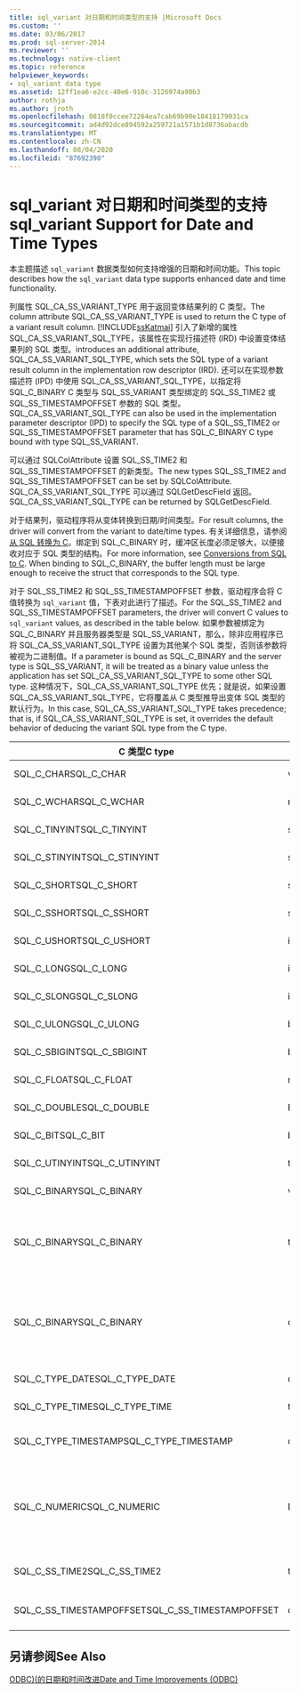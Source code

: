 ```yaml
---
title: sql_variant 对日期和时间类型的支持 |Microsoft Docs
ms.custom: ''
ms.date: 03/06/2017
ms.prod: sql-server-2014
ms.reviewer: ''
ms.technology: native-client
ms.topic: reference
helpviewer_keywords:
- sql_variant data type
ms.assetid: 12ff1ea6-e2cc-40e6-910c-3126974a90b3
author: rothja
ms.author: jroth
ms.openlocfilehash: 0818f0ccee72264ea7cab69b90e18418179031ca
ms.sourcegitcommit: ad4d92dce894592a259721a1571b1d8736abacdb
ms.translationtype: MT
ms.contentlocale: zh-CN
ms.lasthandoff: 08/04/2020
ms.locfileid: "87692390"
---
```

# <a name="sql_variant-support-for-date-and-time-types"></a><span data-ttu-id="e1c54-102">sql_variant 对日期和时间类型的支持</span><span class="sxs-lookup"><span data-stu-id="e1c54-102">sql_variant Support for Date and Time Types</span></span>
  <span data-ttu-id="e1c54-103">本主题描述 `sql_variant` 数据类型如何支持增强的日期和时间功能。</span><span class="sxs-lookup"><span data-stu-id="e1c54-103">This topic describes how the `sql_variant` data type supports enhanced date and time functionality.</span></span>  
  
 <span data-ttu-id="e1c54-104">列属性 SQL_CA_SS_VARIANT_TYPE 用于返回变体结果列的 C 类型。</span><span class="sxs-lookup"><span data-stu-id="e1c54-104">The column attribute SQL_CA_SS_VARIANT_TYPE is used to return the C type of a variant result column.</span></span> [!INCLUDE[ssKatmai](../../includes/sskatmai-md.md)] <span data-ttu-id="e1c54-105">引入了新增的属性 SQL_CA_SS_VARIANT_SQL_TYPE，该属性在实现行描述符 (IRD) 中设置变体结果列的 SQL 类型。</span><span class="sxs-lookup"><span data-stu-id="e1c54-105">introduces an additional attribute, SQL_CA_SS_VARIANT_SQL_TYPE, which sets the SQL type of a variant result column in the implementation row descriptor (IRD).</span></span> <span data-ttu-id="e1c54-106">还可以在实现参数描述符 (IPD) 中使用 SQL_CA_SS_VARIANT_SQL_TYPE，以指定将 SQL_C_BINARY C 类型与 SQL_SS_VARIANT 类型绑定的 SQL_SS_TIME2 或 SQL_SS_TIMESTAMPOFFSET 参数的 SQL 类型。</span><span class="sxs-lookup"><span data-stu-id="e1c54-106">SQL_CA_SS_VARIANT_SQL_TYPE can also be used in the implementation parameter descriptor (IPD) to specify the SQL type of a SQL_SS_TIME2 or SQL_SS_TIMESTAMPOFFSET parameter that has SQL_C_BINARY C type bound with type SQL_SS_VARIANT.</span></span>  
  
 <span data-ttu-id="e1c54-107">可以通过 SQLColAttribute 设置 SQL_SS_TIME2 和 SQL_SS_TIMESTAMPOFFSET 的新类型。</span><span class="sxs-lookup"><span data-stu-id="e1c54-107">The new types SQL_SS_TIME2 and SQL_SS_TIMESTAMPOFFSET can be set by SQLColAttribute.</span></span> <span data-ttu-id="e1c54-108">SQL_CA_SS_VARIANT_SQL_TYPE 可以通过 SQLGetDescField 返回。</span><span class="sxs-lookup"><span data-stu-id="e1c54-108">SQL_CA_SS_VARIANT_SQL_TYPE can be returned by SQLGetDescField.</span></span>  
  
 <span data-ttu-id="e1c54-109">对于结果列，驱动程序将从变体转换到日期/时间类型。</span><span class="sxs-lookup"><span data-stu-id="e1c54-109">For result columns, the driver will convert from the variant to date/time types.</span></span> <span data-ttu-id="e1c54-110">有关详细信息，请参阅[从 SQL 转换为 C](datetime-data-type-conversions-from-sql-to-c.md)。绑定到 SQL_C_BINARY 时，缓冲区长度必须足够大，以便接收对应于 SQL 类型的结构。</span><span class="sxs-lookup"><span data-stu-id="e1c54-110">For more information, see [Conversions from SQL to C](datetime-data-type-conversions-from-sql-to-c.md). When binding to SQL_C_BINARY, the buffer length must be large enough to receive the struct that corresponds to the SQL type.</span></span>  
  
 <span data-ttu-id="e1c54-111">对于 SQL_SS_TIME2 和 SQL_SS_TIMESTAMPOFFSET 参数，驱动程序会将 C 值转换为 `sql_variant` 值，下表对此进行了描述。</span><span class="sxs-lookup"><span data-stu-id="e1c54-111">For the SQL_SS_TIME2 and SQL_SS_TIMESTAMPOFFSET parameters, the driver will convert C values to `sql_variant` values, as described in the table below.</span></span> <span data-ttu-id="e1c54-112">如果参数被绑定为 SQL_C_BINARY 并且服务器类型是 SQL_SS_VARIANT，那么，除非应用程序已将 SQL_CA_SS_VARIANT_SQL_TYPE 设置为其他某个 SQL 类型，否则该参数将被视为二进制值。</span><span class="sxs-lookup"><span data-stu-id="e1c54-112">If a parameter is bound as SQL_C_BINARY and the server type is SQL_SS_VARIANT, it will be treated as a binary value unless the application has set SQL_CA_SS_VARIANT_SQL_TYPE to some other SQL type.</span></span> <span data-ttu-id="e1c54-113">这种情况下，SQL_CA_SS_VARIANT_SQL_TYPE 优先；就是说，如果设置 SQL_CA_SS_VARIANT_SQL_TYPE，它将覆盖从 C 类型推导出变体 SQL 类型的默认行为。</span><span class="sxs-lookup"><span data-stu-id="e1c54-113">In this case, SQL_CA_SS_VARIANT_SQL_TYPE takes precedence; that is, if SQL_CA_SS_VARIANT_SQL_TYPE is set, it overrides the default behavior of deducing the variant SQL type from the C type.</span></span>  
  
|<span data-ttu-id="e1c54-114">C 类型</span><span class="sxs-lookup"><span data-stu-id="e1c54-114">C type</span></span>|<span data-ttu-id="e1c54-115">服务器类型</span><span class="sxs-lookup"><span data-stu-id="e1c54-115">Server type</span></span>|<span data-ttu-id="e1c54-116">注释</span><span class="sxs-lookup"><span data-stu-id="e1c54-116">Comments</span></span>|  
|------------|-----------------|--------------|  
|<span data-ttu-id="e1c54-117">SQL_C_CHAR</span><span class="sxs-lookup"><span data-stu-id="e1c54-117">SQL_C_CHAR</span></span>|<span data-ttu-id="e1c54-118">varchar</span><span class="sxs-lookup"><span data-stu-id="e1c54-118">varchar</span></span>|<span data-ttu-id="e1c54-119">忽略 SQL_CA_SS_VARIANT_SQL_TYPE。</span><span class="sxs-lookup"><span data-stu-id="e1c54-119">SQL_CA_SS_VARIANT_SQL_TYPE is ignored.</span></span>|  
|<span data-ttu-id="e1c54-120">SQL_C_WCHAR</span><span class="sxs-lookup"><span data-stu-id="e1c54-120">SQL_C_WCHAR</span></span>|<span data-ttu-id="e1c54-121">nvarcar</span><span class="sxs-lookup"><span data-stu-id="e1c54-121">nvarcar</span></span>|<span data-ttu-id="e1c54-122">忽略 SQL_CA_SS_VARIANT_SQL_TYPE。</span><span class="sxs-lookup"><span data-stu-id="e1c54-122">SQL_CA_SS_VARIANT_SQL_TYPE is ignored.</span></span>|  
|<span data-ttu-id="e1c54-123">SQL_C_TINYINT</span><span class="sxs-lookup"><span data-stu-id="e1c54-123">SQL_C_TINYINT</span></span>|<span data-ttu-id="e1c54-124">smallint</span><span class="sxs-lookup"><span data-stu-id="e1c54-124">smallint</span></span>|<span data-ttu-id="e1c54-125">忽略 SQL_CA_SS_VARIANT_SQL_TYPE。</span><span class="sxs-lookup"><span data-stu-id="e1c54-125">SQL_CA_SS_VARIANT_SQL_TYPE is ignored.</span></span>|  
|<span data-ttu-id="e1c54-126">SQL_C_STINYINT</span><span class="sxs-lookup"><span data-stu-id="e1c54-126">SQL_C_STINYINT</span></span>|<span data-ttu-id="e1c54-127">smallint</span><span class="sxs-lookup"><span data-stu-id="e1c54-127">smallint</span></span>|<span data-ttu-id="e1c54-128">忽略 SQL_CA_SS_VARIANT_SQL_TYPE。</span><span class="sxs-lookup"><span data-stu-id="e1c54-128">SQL_CA_SS_VARIANT_SQL_TYPE is ignored.</span></span>|  
|<span data-ttu-id="e1c54-129">SQL_C_SHORT</span><span class="sxs-lookup"><span data-stu-id="e1c54-129">SQL_C_SHORT</span></span>|<span data-ttu-id="e1c54-130">smallint</span><span class="sxs-lookup"><span data-stu-id="e1c54-130">smallint</span></span>|<span data-ttu-id="e1c54-131">忽略 SQL_CA_SS_VARIANT_SQL_TYPE。</span><span class="sxs-lookup"><span data-stu-id="e1c54-131">SQL_CA_SS_VARIANT_SQL_TYPE is ignored.</span></span>|  
|<span data-ttu-id="e1c54-132">SQL_C_SSHORT</span><span class="sxs-lookup"><span data-stu-id="e1c54-132">SQL_C_SSHORT</span></span>|<span data-ttu-id="e1c54-133">smallint</span><span class="sxs-lookup"><span data-stu-id="e1c54-133">smallint</span></span>|<span data-ttu-id="e1c54-134">忽略 SQL_CA_SS_VARIANT_SQL_TYPE。</span><span class="sxs-lookup"><span data-stu-id="e1c54-134">SQL_CA_SS_VARIANT_SQL_TYPE is ignored.</span></span>|  
|<span data-ttu-id="e1c54-135">SQL_C_USHORT</span><span class="sxs-lookup"><span data-stu-id="e1c54-135">SQL_C_USHORT</span></span>|<span data-ttu-id="e1c54-136">int</span><span class="sxs-lookup"><span data-stu-id="e1c54-136">int</span></span>|<span data-ttu-id="e1c54-137">忽略 SQL_CA_SS_VARIANT_SQL_TYPE。</span><span class="sxs-lookup"><span data-stu-id="e1c54-137">SQL_CA_SS_VARIANT_SQL_TYPE is ignored.</span></span>|  
|<span data-ttu-id="e1c54-138">SQL_C_LONG</span><span class="sxs-lookup"><span data-stu-id="e1c54-138">SQL_C_LONG</span></span>|<span data-ttu-id="e1c54-139">int</span><span class="sxs-lookup"><span data-stu-id="e1c54-139">int</span></span>|<span data-ttu-id="e1c54-140">忽略 SQL_CA_SS_VARIANT_SQL_TYPE。</span><span class="sxs-lookup"><span data-stu-id="e1c54-140">SQL_CA_SS_VARIANT_SQL_TYPE is ignored.</span></span>|  
|<span data-ttu-id="e1c54-141">SQL_C_SLONG</span><span class="sxs-lookup"><span data-stu-id="e1c54-141">SQL_C_SLONG</span></span>|<span data-ttu-id="e1c54-142">int</span><span class="sxs-lookup"><span data-stu-id="e1c54-142">int</span></span>|<span data-ttu-id="e1c54-143">忽略 SQL_CA_SS_VARIANT_SQL_TYPE。</span><span class="sxs-lookup"><span data-stu-id="e1c54-143">SQL_CA_SS_VARIANT_SQL_TYPE is ignored.</span></span>|  
|<span data-ttu-id="e1c54-144">SQL_C_ULONG</span><span class="sxs-lookup"><span data-stu-id="e1c54-144">SQL_C_ULONG</span></span>|<span data-ttu-id="e1c54-145">bigint</span><span class="sxs-lookup"><span data-stu-id="e1c54-145">bigint</span></span>|<span data-ttu-id="e1c54-146">忽略 SQL_CA_SS_VARIANT_SQL_TYPE。</span><span class="sxs-lookup"><span data-stu-id="e1c54-146">SQL_CA_SS_VARIANT_SQL_TYPE is ignored.</span></span>|  
|<span data-ttu-id="e1c54-147">SQL_C_SBIGINT</span><span class="sxs-lookup"><span data-stu-id="e1c54-147">SQL_C_SBIGINT</span></span>|<span data-ttu-id="e1c54-148">bigint</span><span class="sxs-lookup"><span data-stu-id="e1c54-148">bigint</span></span>|<span data-ttu-id="e1c54-149">忽略 SQL_CA_SS_VARIANT_SQL_TYPE。</span><span class="sxs-lookup"><span data-stu-id="e1c54-149">SQL_CA_SS_VARIANT_SQL_TYPE is ignored.</span></span>|  
|<span data-ttu-id="e1c54-150">SQL_C_FLOAT</span><span class="sxs-lookup"><span data-stu-id="e1c54-150">SQL_C_FLOAT</span></span>|<span data-ttu-id="e1c54-151">real</span><span class="sxs-lookup"><span data-stu-id="e1c54-151">real</span></span>|<span data-ttu-id="e1c54-152">忽略 SQL_CA_SS_VARIANT_SQL_TYPE。</span><span class="sxs-lookup"><span data-stu-id="e1c54-152">SQL_CA_SS_VARIANT_SQL_TYPE is ignored.</span></span>|  
|<span data-ttu-id="e1c54-153">SQL_C_DOUBLE</span><span class="sxs-lookup"><span data-stu-id="e1c54-153">SQL_C_DOUBLE</span></span>|<span data-ttu-id="e1c54-154">FLOAT</span><span class="sxs-lookup"><span data-stu-id="e1c54-154">float</span></span>|<span data-ttu-id="e1c54-155">忽略 SQL_CA_SS_VARIANT_SQL_TYPE。</span><span class="sxs-lookup"><span data-stu-id="e1c54-155">SQL_CA_SS_VARIANT_SQL_TYPE is ignored.</span></span>|  
|<span data-ttu-id="e1c54-156">SQL_C_BIT</span><span class="sxs-lookup"><span data-stu-id="e1c54-156">SQL_C_BIT</span></span>|<span data-ttu-id="e1c54-157">bit</span><span class="sxs-lookup"><span data-stu-id="e1c54-157">bit</span></span>|<span data-ttu-id="e1c54-158">忽略 SQL_CA_SS_VARIANT_SQL_TYPE。</span><span class="sxs-lookup"><span data-stu-id="e1c54-158">SQL_CA_SS_VARIANT_SQL_TYPE is ignored.</span></span>|  
|<span data-ttu-id="e1c54-159">SQL_C_UTINYINT</span><span class="sxs-lookup"><span data-stu-id="e1c54-159">SQL_C_UTINYINT</span></span>|<span data-ttu-id="e1c54-160">tinyint</span><span class="sxs-lookup"><span data-stu-id="e1c54-160">tinyint</span></span>|<span data-ttu-id="e1c54-161">忽略 SQL_CA_SS_VARIANT_SQL_TYPE。</span><span class="sxs-lookup"><span data-stu-id="e1c54-161">SQL_CA_SS_VARIANT_SQL_TYPE is ignored.</span></span>|  
|<span data-ttu-id="e1c54-162">SQL_C_BINARY</span><span class="sxs-lookup"><span data-stu-id="e1c54-162">SQL_C_BINARY</span></span>|<span data-ttu-id="e1c54-163">varbinary</span><span class="sxs-lookup"><span data-stu-id="e1c54-163">varbinary</span></span>|<span data-ttu-id="e1c54-164">SQL_CA_SS_VARIANT_SQL_TYPE 未设置。</span><span class="sxs-lookup"><span data-stu-id="e1c54-164">SQL_CA_SS_VARIANT_SQL_TYPE is not set.</span></span>|  
|<span data-ttu-id="e1c54-165">SQL_C_BINARY</span><span class="sxs-lookup"><span data-stu-id="e1c54-165">SQL_C_BINARY</span></span>|<span data-ttu-id="e1c54-166">time</span><span class="sxs-lookup"><span data-stu-id="e1c54-166">time</span></span>|<span data-ttu-id="e1c54-167">SQL_CA_SS_VARIANT_SQL_TYPE = SQL_SS_TIME2</span><span class="sxs-lookup"><span data-stu-id="e1c54-167">SQL_CA_SS_VARIANT_SQL_TYPE = SQL_SS_TIME2</span></span><br /><br /> <span data-ttu-id="e1c54-168">"小数位数" 设置为 "SQL_DESC_PRECISION () 的*DecimalDigits*参数 `SQLBindParameter` 。</span><span class="sxs-lookup"><span data-stu-id="e1c54-168">Scale is set to SQL_DESC_PRECISION (the *DecimalDigits* parameter of `SQLBindParameter`).</span></span>|  
|<span data-ttu-id="e1c54-169">SQL_C_BINARY</span><span class="sxs-lookup"><span data-stu-id="e1c54-169">SQL_C_BINARY</span></span>|<span data-ttu-id="e1c54-170">datetimeoffset</span><span class="sxs-lookup"><span data-stu-id="e1c54-170">datetimeoffset</span></span>|<span data-ttu-id="e1c54-171">SQL_CA_SS_VARIANT_SQL_TYPE = SQL_SS_TIMESTAMPOFFSET</span><span class="sxs-lookup"><span data-stu-id="e1c54-171">SQL_CA_SS_VARIANT_SQL_TYPE = SQL_SS_TIMESTAMPOFFSET</span></span><br /><br /> <span data-ttu-id="e1c54-172">"小数位数" 设置为 "SQL_DESC_PRECISION () 的*DecimalDigits*参数 `SQLBindParameter` 。</span><span class="sxs-lookup"><span data-stu-id="e1c54-172">Scale is set to SQL_DESC_PRECISION (the *DecimalDigits* parameter of `SQLBindParameter`).</span></span>|  
|<span data-ttu-id="e1c54-173">SQL_C_TYPE_DATE</span><span class="sxs-lookup"><span data-stu-id="e1c54-173">SQL_C_TYPE_DATE</span></span>|<span data-ttu-id="e1c54-174">date</span><span class="sxs-lookup"><span data-stu-id="e1c54-174">date</span></span>|<span data-ttu-id="e1c54-175">忽略 SQL_CA_SS_VARIANT_SQL_TYPE。</span><span class="sxs-lookup"><span data-stu-id="e1c54-175">SQL_CA_SS_VARIANT_SQL_TYPE is ignored.</span></span>|  
|<span data-ttu-id="e1c54-176">SQL_C_TYPE_TIME</span><span class="sxs-lookup"><span data-stu-id="e1c54-176">SQL_C_TYPE_TIME</span></span>|<span data-ttu-id="e1c54-177">time(0)</span><span class="sxs-lookup"><span data-stu-id="e1c54-177">time(0)</span></span>|<span data-ttu-id="e1c54-178">忽略 SQL_CA_SS_VARIANT_SQL_TYPE。</span><span class="sxs-lookup"><span data-stu-id="e1c54-178">SQL_CA_SS_VARIANT_SQL_TYPE is ignored.</span></span>|  
|<span data-ttu-id="e1c54-179">SQL_C_TYPE_TIMESTAMP</span><span class="sxs-lookup"><span data-stu-id="e1c54-179">SQL_C_TYPE_TIMESTAMP</span></span>|<span data-ttu-id="e1c54-180">datetime2</span><span class="sxs-lookup"><span data-stu-id="e1c54-180">datetime2</span></span>|<span data-ttu-id="e1c54-181">"小数位数" 设置为 "SQL_DESC_PRECISION () 的*DecimalDigits*参数 `SQLBindParameter` 。</span><span class="sxs-lookup"><span data-stu-id="e1c54-181">Scale is set to SQL_DESC_PRECISION (the *DecimalDigits* parameter of `SQLBindParameter`).</span></span>|  
|<span data-ttu-id="e1c54-182">SQL_C_NUMERIC</span><span class="sxs-lookup"><span data-stu-id="e1c54-182">SQL_C_NUMERIC</span></span>|<span data-ttu-id="e1c54-183">Decimal</span><span class="sxs-lookup"><span data-stu-id="e1c54-183">decimal</span></span>|<span data-ttu-id="e1c54-184">精度设置为 SQL_DESC_PRECISION () 的*ColumnSize*参数 `SQLBindParameter` 。</span><span class="sxs-lookup"><span data-stu-id="e1c54-184">Precision is set to SQL_DESC_PRECISION (the *ColumnSize* parameter of `SQLBindParameter`).</span></span><br /><br /> <span data-ttu-id="e1c54-185">规模集设置为 SQL_DESC_SCALE (SQLBindParameter) 的*DecimalDigits*参数。</span><span class="sxs-lookup"><span data-stu-id="e1c54-185">Scale set to SQL_DESC_SCALE (the *DecimalDigits* parameter of SQLBindParameter).</span></span>|  
|<span data-ttu-id="e1c54-186">SQL_C_SS_TIME2</span><span class="sxs-lookup"><span data-stu-id="e1c54-186">SQL_C_SS_TIME2</span></span>|<span data-ttu-id="e1c54-187">time</span><span class="sxs-lookup"><span data-stu-id="e1c54-187">time</span></span>|<span data-ttu-id="e1c54-188">忽略 SQL_CA_SS_VARIANT_SQL_TYPE</span><span class="sxs-lookup"><span data-stu-id="e1c54-188">SQL_CA_SS_VARIANT_SQL_TYPE is ignored</span></span>|  
|<span data-ttu-id="e1c54-189">SQL_C_SS_TIMESTAMPOFFSET</span><span class="sxs-lookup"><span data-stu-id="e1c54-189">SQL_C_SS_TIMESTAMPOFFSET</span></span>|<span data-ttu-id="e1c54-190">datetimeoffset</span><span class="sxs-lookup"><span data-stu-id="e1c54-190">datetimeoffset</span></span>|<span data-ttu-id="e1c54-191">忽略 SQL_CA_SS_VARIANT_SQL_TYPE</span><span class="sxs-lookup"><span data-stu-id="e1c54-191">SQL_CA_SS_VARIANT_SQL_TYPE is ignored</span></span>|  
  
## <a name="see-also"></a><span data-ttu-id="e1c54-192">另请参阅</span><span class="sxs-lookup"><span data-stu-id="e1c54-192">See Also</span></span>  
 [<span data-ttu-id="e1c54-193">ODBC&#41;&#40;的日期和时间改进</span><span class="sxs-lookup"><span data-stu-id="e1c54-193">Date and Time Improvements &#40;ODBC&#41;</span></span>](date-and-time-improvements-odbc.md)  
  
  
